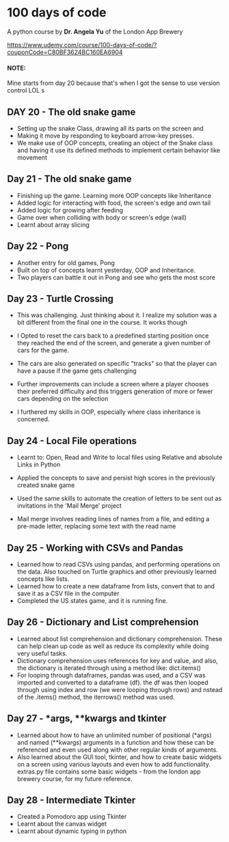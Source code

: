 # 100 days of code 
A python course by **Dr. Angela Yu** of the London App Brewery

https://www.udemy.com/course/100-days-of-code/?couponCode=C80BF3624BC160EA6904


#### NOTE:
Mine starts from day 20 because that's when I got the sense to use version control LOL
s
## DAY 20 - The old snake game
- Setting up the snake Class, drawing all its parts on the screen and 
- Making it move by responding to keyboard arrow-key presses.
- We make use of OOP concepts, creating an object of the Snake class and
having it use its defined methods to implement certain behavior like 
movement

## Day 21 - The old snake game
- Finishing up the game. Learning more OOP concepts like Inheritance
- Added logic for interacting with food, the screen's edge and own tail
- Added logic for growing after feeding
- Game over when colliding with body or screen's edge (wall)
- Learnt about array slicing

## Day 22 - Pong
- Another entry for old games, Pong
- Built on top of concepts learnt yesterday, OOP and Inheritance.
- Two players can battle it out in Pong and see who gets the most score

## Day 23 - Turtle Crossing
- This was challenging. Just thinking about it. I realize my solution was a bit
    different from the final one in the course. It works though
  
- I Opted to reset the cars back to a predefined starting position once they reached the
end of the screen, and generate a given number of cars for the game.
  
- The cars are also generated on specific "tracks" so that the player can have
  a pause if the game gets challenging
- Further improvements can include a screen where a player chooses their preferred difficulty
and this triggers generation of more or fewer cars depending on the selection
  
- I furthered my skills in OOP, especially where class inheritance is concerned.
## Day 24 - Local File operations
- Learnt to: Open, Read and Write to local files using Relative and absolute
Links in Python
  
- Applied the concepts to save and persist high scores in the previously created snake game
- Used the same skills to automate the creation of letters to be sent out as invitations
in the 'Mail Merge' project
  
- Mail merge involves reading lines of names from a file, and editing a pre-made letter, replacing
some text with the read name

## Day 25 - Working with CSVs and Pandas
- Learned how to read CSVs using pandas, and performing operations on the data. Also touched on Turtle
graphics and other previously learned concepts like lists.
- Learned how to create a new dataframe from lists, convert that to and save it as a CSV file in the computer
- Completed the US states game, and it is running fine. 

## Day 26 - Dictionary and List comprehension
- Learned about list comprehension and dictionary comprehension. These can help clean up 
code as well as reduce its complexity while doing very useful tasks. 
- Dictionary comprehension uses references for key and value, and also, the dictionary is iterated through
using a method like: dict.items()
- For looping through dataframes, pandas was used, and a CSV was imported and converted to a dataframe (df).
the df was then looped through using index and row (we were looping through rows) and nstead of the .items() method,
the iterrows() method was used. 

## Day 27 - *args, **kwargs and tkinter
- Learned about how to have an unlimited number of positional (*args) and named (**kwargs) arguments in a function
and how these can be referenced and even used along with other regular kinds of arguments. 
- Also learned about the GUI tool, tkinter, and how to create basic widgets on a screen using various layouts and even
how to add functionality. extras.py file contains some basic widgets - from the london app brewery
course, for my future reference. 

## Day 28 - Intermediate Tkinter
- Created a Pomodoro app using Tkinter
- Learnt about the canvas widget
- Learnt about dynamic typing in python